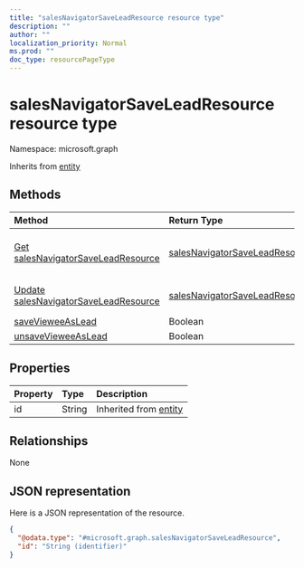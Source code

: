 ```yaml
---
title: "salesNavigatorSaveLeadResource resource type"
description: ""
author: ""
localization_priority: Normal
ms.prod: ""
doc_type: resourcePageType
---
```


# salesNavigatorSaveLeadResource resource type


Namespace: microsoft.graph




Inherits from [entity](../resources/entity.md)

## Methods
|Method|Return Type|Description|
|:---|:---|:---|
|[Get salesNavigatorSaveLeadResource](../api/salesnavigatorsaveleadresource-get.md)|[salesNavigatorSaveLeadResource](../resources/salesnavigatorsaveleadresource.md)|Read properties and relationships of the [salesNavigatorSaveLeadResource](../resources/salesnavigatorsaveleadresource.md) object.|
|[Update salesNavigatorSaveLeadResource](../api/salesnavigatorsaveleadresource-update.md)|[salesNavigatorSaveLeadResource](../resources/salesnavigatorsaveleadresource.md)|Update the properties of a [salesNavigatorSaveLeadResource](../resources/salesnavigatorsaveleadresource.md) object.|
|[saveVieweeAsLead](../api/salesnavigatorsaveleadresource-savevieweeaslead.md)|Boolean||
|[unsaveVieweeAsLead](../api/salesnavigatorsaveleadresource-unsavevieweeaslead.md)|Boolean||

## Properties
|Property|Type|Description|
|:---|:---|:---|
|id|String| Inherited from [entity](../resources/entity.md)|

## Relationships
None

## JSON representation
Here is a JSON representation of the resource.
<!-- {
  "blockType": "resource",
  "keyProperty": "id",
  "@odata.type": "microsoft.graph.salesNavigatorSaveLeadResource",
  "baseType": "microsoft.graph.entity",
  "openType": false
}
-->
``` json
{
  "@odata.type": "#microsoft.graph.salesNavigatorSaveLeadResource",
  "id": "String (identifier)"
}
```

